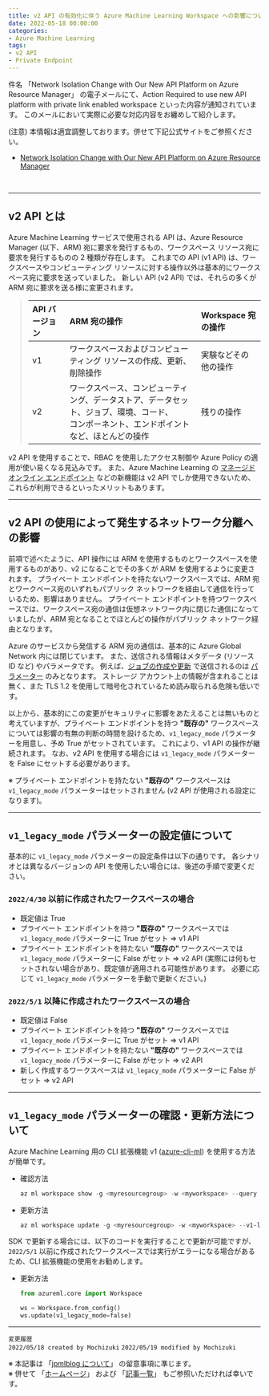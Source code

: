 ```yaml
---
title: v2 API の有効化に伴う Azure Machine Learning Workspace への影響について
date: 2022-05-18 00:00:00
categories:
- Azure Machine Learning
tags:
- v2 API
- Private Endpoint
---
```

件名 「Network Isolation Change with Our New API Platform on Azure Resource Manager」 の電子メールにて、Action Required to use new API platform with private link enabled workspace といった内容が通知されています。 このメールにおいて実際に必要な対応内容をお纏めして紹介します。  

(注意) 本情報は適宜調整しております。併せて下記公式サイトをご参照ください。  
- [Network Isolation Change with Our New API Platform on Azure Resource Manager](http://aka.ms/amlv2network)

<!-- more -->
<br>

***
## v2 API とは
Azure Machine Learning サービスで使用される API は、Azure Resource Manager (以下、ARM) 宛に要求を発行するもの、ワークスペース リソース宛に要求を発行するものの 2 種類が存在します。 これまでの API (v1 API) は、ワークスペースやコンピューティング リソースに対する操作以外は基本的にワークスペース宛に要求を送っていました。 新しい API (v2 API) では、それらの多くが ARM 宛に要求を送る様に変更されます。  

> | API バージョン&nbsp;&nbsp;&nbsp; | ARM 宛の操作 | Workspace 宛の操作 |
> | :---- | :---- | :---- |
> | v1 | ワークスペースおよびコンピューティング リソースの作成、更新、削除操作 | 実験などその他の操作 | 
> | v2 | ワークスペース、コンピューティング、データストア、データセット、ジョブ、環境、コード、&nbsp;&nbsp;&nbsp;<br>コンポーネント、エンドポイントなど、ほとんどの操作 | 残りの操作 |

v2 API を使用することで、RBAC を使用したアクセス制御や Azure Policy の適用が使い易くなる見込みです。 また、Azure Machine Learning の [マネージド オンライン エンドポイント](https://docs.microsoft.com/ja-jp/azure/machine-learning/concept-endpoints) などの新機能は v2 API でしか使用できないため、これらが利用できるといったメリットもあります。  

---
## v2 API の使用によって発生するネットワーク分離への影響
前項で述べたように、API 操作には ARM を使用するものとワークスペースを使用するものがあり、v2 になることでその多くが ARM を使用するように変更されます。 プライベート エンドポイントを持たないワークスペースでは、ARM 宛とワークペース宛のいずれもパブリック ネットワークを経由して通信を行っているため、影響はありません。 プライベート エンドポイントを持つワークスペースでは、ワークスペース宛の通信は仮想ネットワーク内に閉じた通信になっていましたが、ARM 宛となることでほとんどの操作がパブリック ネットワーク経由となります。  

Azure のサービスから発信する ARM 宛の通信は、基本的に Azure Global Network 内には閉じています。 また、送信される情報はメタデータ (リソース ID など) やパラメータです。 例えば、[ジョブの作成や更新](https://docs.microsoft.com/ja-jp/rest/api/azureml/jobs/create-or-update) で送信されるのは [パラメーター](https://docs.microsoft.com/ja-jp/azure/machine-learning/reference-yaml-job-command) のみとなります。 ストレージ アカウント上の情報が含まれることは無く、また TLS 1.2 を使用して暗号化されているため読み取られる危険も低いです。  

以上から、基本的にこの変更がセキュリティに影響をあたえることは無いものと考えていますが、プライベート エンドポイントを持つ **"既存の"** ワークスペースについては影響の有無の判断の時間を設けるため、`v1_legacy_mode` パラメーターを用意し、予め True がセットされています。 これにより、v1 API の操作が継続されます。 なお、v2 API を使用する場合には `v1_legacy_mode` パラメーターを False にセットする必要があります。  

※ プライベート エンドポイントを持たない **"既存の"** ワークスペースは `v1_legacy_mode` パラメーターはセットされません (v2 API が使用される設定になります)。

---
## `v1_legacy_mode` パラメーターの設定値について
基本的に `v1_legacy_mode` パラメーターの設定条件は以下の通りです。 各シナリオとは異なるバージョンの API を使用したい場合には、後述の手順で変更ください。

### `2022/4/30` 以前に作成されたワークスペースの場合
  - 既定値は True
  - プライベート エンドポイントを持つ **"既存の"** ワークスペースでは `v1_legacy_mode` パラメーターに True がセット ⇒ v1 API
  - プライベート エンドポイントを持たない **"既存の"** ワークスペースでは `v1_legacy_mode` パラメーターに False がセット ⇒ v2 API (実際には何もセットされない場合があり、既定値が適用される可能性があります。 必要に応じて `v1_legacy_mode` パラメーターを手動で更新ください。)  
  
### `2022/5/1` 以降に作成されたワークスペースの場合
  - 既定値は False
  - プライベート エンドポイントを持つ **"既存の"** ワークスペースでは `v1_legacy_mode` パラメーターに True がセット ⇒ v1 API
  - プライベート エンドポイントを持たない **"既存の"** ワークスペースでは `v1_legacy_mode` パラメーターに False がセット ⇒ v2 API
  - 新しく作成するワークスペースは `v1_legacy_mode` パラメーターに False がセット ⇒ v2 API

---
## `v1_legacy_mode` パラメーターの確認・更新方法について
Azure Machine Learning 用の CLI 拡張機能 v1 ([azure-cli-ml](https://docs.microsoft.com/ja-jp/azure/machine-learning/reference-azure-machine-learning-cli)) を使用する方法が簡単です。

- 確認方法
  ```powershell
  az ml workspace show -g <myresourcegroup> -w <myworkspace> --query v1LegacyMode
  ```

- 更新方法
  ```powershell
  az ml workspace update -g <myresourcegroup> -w <myworkspace> --v1-legacy-mode <true or false>
  ```

SDK で更新する場合には、以下のコードを実行することで更新が可能ですが、`2022/5/1` 以前に作成されたワークスペースでは実行がエラーになる場合があるため、CLI 拡張機能の使用をお勧めします。

- 更新方法
  ```Python
  from azureml.core import Workspace
  
  ws = Workspace.from_config()
  ws.update(v1_legacy_mode=false)
  ```


***
`変更履歴`  
`2022/05/18 created by Mochizuki`
`2022/05/19 modified by Mochizuki`

※ 本記事は 「[jpmlblog について](https://jpmlblog.github.io/blog/2020/01/01/about-jpmlblog/)」 の留意事項に準じます。  
※ 併せて 「[ホームページ](https://jpmlblog.github.io/blog/)」 および 「[記事一覧](https://jpmlblog.github.io/blog/archives/)」 もご参照いただければ幸いです。  